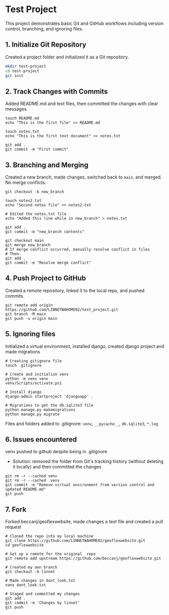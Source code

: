 # Test Project

This project demonstrates basic Git and GitHub workflows including version control, branching, and ignoring files.

## 1. Initialize Git Repository

Created a project folder and initialized it as a Git repository.

```bash
mkdir test-project
cd test-project
git init
```

## 2. Track Changes with Commits
Added README.md and text files, then committed the changes with clear messages.

```
touch README.md
echo "This is the first file" >> README.md

touch notes.txt
echo "This is the first text document" >> notes.txt

git add .
git commit -m "First commit"
```

## 3. Branching and Merging
Created a new branch, made changes, switched back to ```main```, and merged. No merge conflicts.
```
git checkout -b new_branch

touch notes2.txt
echo "Second notes file" >> notes2.txt

# Edited the notes.txt file
echo "Added this line while in new_branch" > notes.txt

git add .
git commit -m "new_branch contents"

git checkout main
git merge new_branch
# If merge conflict occurred, manually resolve conflict in files
# Then:
git add .
git commit -m "Resolve merge conflict"
```

## 4. Push Project to GitHub
Created a remote repository, linked it to the local repo, and pushed commits.
```
git remote add origin https://github.com/LINNETWAHOME02/test_project.git
git branch -M main
git push -u origin main
```

## 5. Ignoring files
Initialized a virtual environment, installed django, created django project and made migrations
```
# Creating gitignore file
touch .gitignore

# Create and initialize venv
python -m venv venv
venv/Scripts/activate.ps1

# Install django
django-admin startproject 'djangoapp' .

# Migrations to get the db.sqlite3 file
python manage.py makemigrations
python manage.py migrate
```
Files and folders added to .gitignore: ```venv```, ```__pycache__```, ```db.sqlite3```, ```*.log```

## 6. Issues encountered
venv pushed to github despite being in .gitignore

- Solution: removed the folder from Git's tracking history (without deleting it locally) and then committed the changes
```
git rm -r --cached venv
git rm -r --cached .venv
git commit -m "Remove virtual environment from version control and updated README.md"
git push
```

## 7. Fork
Forked beccanj/geoflexwebsite, made changes a text file and created a pull request
```
# Cloned the repo into my local machine
git clone https://github.com/LINNETWAHOME02/geoflexwebsite.git
cd geoflexwebsite

# Set up a remote for the original  repo
git remote add upstream https://github.com/beccanj/geoflexwebsite.git

# Created my own branch
git checkout -b linnet

# Made changes in dont_look.txt
nano dont_look.txt

# Staged and committed my changes
git add .
git commit -m 'Changes by linnet'
git push
```
